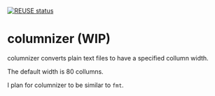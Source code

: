 <!--
SPDX-FileCopyrightText: 2021 2021 0verk1ll

SPDX-License-Identifier: GPL-3.0-or-later
-->

[![REUSE status](https://api.reuse.software/badge/github.com/0verk1ll/columnizer)](https://api.reuse.software/info/github.com/0verk1ll/columnizer)

# columnizer (WIP)

columnizer converts plain text files to have a specified collumn width.

The default width is 80 collumns.

I plan for columnizer to be similar to `fmt`.
